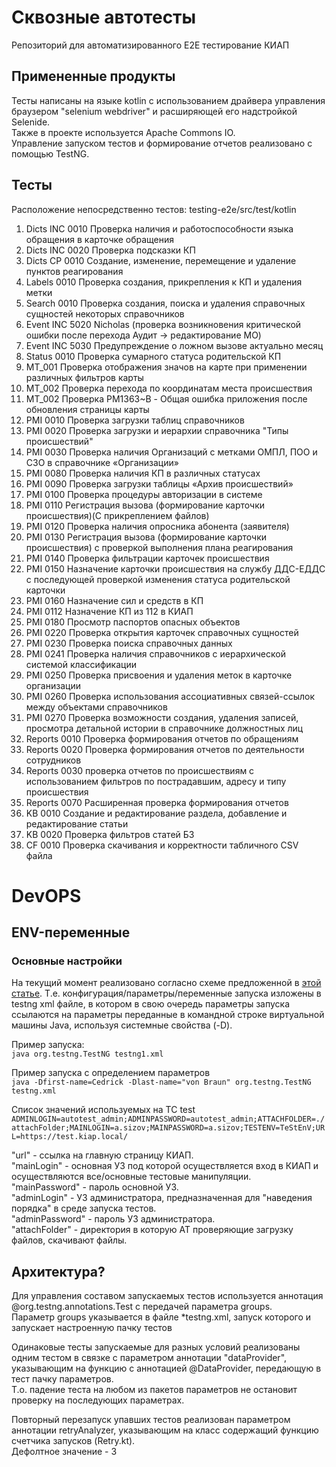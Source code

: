 # Сквозные автотесты

Репозиторий для автоматизированного E2E тестирование КИАП

## Примененные продукты

Тесты написаны на языке kotlin с использованием драйвера управления браузером "selenium webdriver" и расширяющей его надстройкой Selenide.  
Также в проекте используется Apache Commons IO.  
Управление запуском тестов и формирование отчетов реализовано с помощью TestNG.

## Тесты

Расположение непосредственно тестов: testing-e2e/src/test/kotlin

1. Dicts INC 0010 Проверка наличия и работоспособности языка обращения в карточке обращения
2. Dicts INC 0020 Проверка подсказки КП
3. Dicts CP 0010 Создание, изменение, перемещение и удаление пунктов реагирования
4. Labels 0010 Проверка создания, прикрепления к КП и удаления метки
5. Search 0010 Проверка создания, поиска и удаления справочных сущностей некоторых справочников
6. Event INC 5020 Nicholas (проверка возникновения критической ошибки после перехода Аудит -> редактирование МО)
7. Event INC 5030 Предупреждение о ложном вызове актуально месяц
8. Status 0010 Проверка сумарного статуса родительской КП
9. MT_001 Проверка отображения значов на карте при применении различных фильтров карты
10. MT_002 Проверка перехода по координатам места происшествия
11. MT_002 Проверка PM1363~B - Общая ошибка приложения после обновления страницы карты
12. PMI 0010 Проверка загрузки таблиц справочников
13. PMI 0020 Проверка загрузки и иерархии справочника "Типы происшествий"
14. PMI 0030 Проверка наличия Организаций с метками ОМПЛ, ПОО и СЗО в справочнике «Организации»
15. PMI 0080 Проверка наличия КП в различных статусах
16. PMI 0090 Проверка загрузки таблицы «Архив происшествий»
17. PMI 0100 Проверка процедуры авторизации в системе
18. PMI 0110 Регистрация вызова (формирование карточки происшествия)(С прикреплением файлов)
19. PMI 0120 Проверка наличия опросника абонента (заявителя)
20. PMI 0130 Регистрация вызова (формирование карточки происшествия) с проверкой выполнения плана реагирования
21. PMI 0140 Проверка фильтрации карточек происшествия
22. PMI 0150 Назначение карточки происшествия на службу ДДС-ЕДДС с последующей проверкой изменения статуса родительской карточки
23. PMI 0160 Назначение сил и средств в КП
24. PMI 0112 Назначение КП из 112 в КИАП
25. PMI 0180 Просмотр паспортов опасных объектов
26. PMI 0220 Проверка открытия карточек справочных сущностей
27. PMI 0230 Проверка поиска справочных данных
28. PMI 0241 Проверка наличия справочников с иерархической системой классификации
29. PMI 0250 Проверка присвоения и удаления меток в карточке организации
30. PMI 0260 Проверка использования ассоциативных связей-ссылок между объектами справочников
31. PMI 0270 Проверка возможности создания, удаления записей, просмотра детальной истории в справочнике должностных лиц
32. Reports 0010 Проверка формирования отчетов по обращениям
33. Reports 0020 Проверка формирования отчетов по деятельности сотрудников
34. Reports 0030 проверка отчетов по происшествиям с использованием фильтров по пострадавшим, адресу и типу происшествия
35. Reports 0070 Расширенная проверка формирования отчетов
36. KB 0010 Создание и редактирование раздела, добавление и редактирование статьи
37. KB 0020 Проверка фильтров статей БЗ
38. CF 0010 Проверка скачивания и корректности табличного CSV файла

# DevOPS

## ENV-переменные

### Основные настройки

На текущий момент реализовано согласно схеме предложенной в [этой статье](https://itnext.io/how-to-run-automation-scripts-in-multiple-environments-abc39d11aa20). Т.е. конфигурация/параметры/переменные запуска изложены в testng xml файле, в котором в свою очередь параметры запуска ссылаются на параметры переданные в командной строке виртуальной машины Java, используя системные свойства (-D).

Пример запуска:  
```java org.testng.TestNG testng1.xml```

Пример запуска с определением параметров  
```java -Dfirst-name=Cedrick -Dlast-name="von Braun" org.testng.TestNG testng.xml```

Список значений используемых на ТС test  
```ADMINLOGIN=autotest_admin;ADMINPASSWORD=autotest_admin;ATTACHFOLDER=./attachFolder;MAINLOGIN=a.sizov;MAINPASSWORD=a.sizov;TESTENV=TeStEnV;URL=https://test.kiap.local/```


"url" - ссылка на главную страницу КИАП.  
"mainLogin" - основная УЗ под которой осуществляется вход в КИАП и осуществляются все/основные тестовые манипуляции.  
"mainPassword" - пароль основной УЗ.  
"adminLogin" - УЗ администратора, предназначенная для "наведения порядка" в среде запуска тестов.  
"adminPassword" - пароль УЗ администратора.  
"attachFolder" - директория в которую АТ проверяющие загрузку файлов, скачивают файлы.  


## Архитектура?

Для управления составом запускаемых тестов используется аннотация @org.testng.annotations.Test с передачей параметра groups.  
Параметр groups указывается в файле *testng.xml, запуск которого и запускает настроенную пачку тестов

Одинаковые тесты запускаемые для разных условий реализованы одним тестом в связке с параметром аннотации "dataProvider", указывающим на функцию с аннотацией @DataProvider, передающую в тест пачку параметров.  
Т.о. падение теста на любом из пакетов параметров не остановит проверку на последующих параметрах.

Повторный перезапуск упавших тестов реализован параметром аннотации retryAnalyzer, указывающим на класс содержащий функцию счетчика запусков (Retry.kt).  
Дефолтное значение - 3
